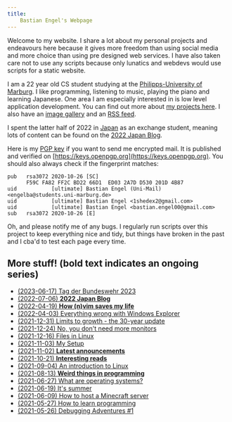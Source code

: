 ```yaml
---
title:
    Bastian Engel's Webpage
---
```


Welcome to my website. I share a lot about my personal projects
and endeavours here because it gives more freedom than using social media
and more choice than using pre designed web services. I have also taken care
not to use any scripts because only lunatics and webdevs would use scripts for a
static website.

I am a 22 year old CS student studying at the [Philipps-University of
Marburg](https://uni-marburg.de). I like programming, listening to music,
playing the piano and learning Japanese. One area I am especially interested in
is low level application development. You can find out more about [my projects
here](./projects.html). I also have an [image gallery](./gallery.html) and an
[RSS feed](/rss.xml).

I spent the latter half of 2022 in
[Japan](https://www.youtube.com/watch?v=_mkiGMtbrPM) as an exchange student,
meaning lots of content can be found on the [2022 Japan
Blog](./2022_japan/blog.html).

Here is my [PGP key](/res/gpg_key.txt) if you want to send me encrypted mail.
It is published and verified on
[https://keys.openpgp.org](https://keys.openpgp.org). You should also always
check if the fingerprint matches:

```
pub   rsa3072 2020-10-26 [SC]
      F59C FA82 FF2C BD22 66D1  ED03 2A7D D530 201D 4B87
uid           [ultimate] Bastian Engel (Uni-Mail) <engelba@students.uni-marburg.de>
uid           [ultimate] Bastian Engel <1shedex2@gmail.com>
uid           [ultimate] Bastian Engel <bastian.engel00@gmail.com>
sub   rsa3072 2020-10-26 [E]
```

Oh, and please notify me of any bugs. I regularly run scripts over this project
to keep everything nice and tidy, but things have broken in the past and I cba'd
to test each page every time.

## More stuff! (**bold** text indicates an ongoing series)

- [(2023-06-17) Tag der Bundeswehr 2023](./tdb.html)
- [(2022-07-06) **2022 Japan Blog**](./2022_japan/blog.html)
- [(2022-04-19) **How (n)vim saves my life**](./vim_life_saving.html)
- [(2022-04-03) Everything wrong with Windows Explorer](./win_explorer.html)
- [(2021-12-31) Limits to growth - the 30-year update](./limits_to_growth.html)
- [(2021-12-24) No, you don't need more monitors](./more_monitors.html)
- [(2021-12-16) Files in Linux](./linux_files.html)
- [(2021-11-03) My Setup](./setup.html)
- [(2021-11-02) **Latest announcements**](./announcements.html)
- [(2021-10-21) **Interesting reads**](./interesting_reads.html)
- [(2021-09-04) An introduction to Linux](./linux_introduction.html)
- [(2021-08-13) **Weird things in programming**](./weird_programming_things.html)
- [(2021-06-27) What are operating systems?](./what_are_os.html)
- [(2021-06-19) It's summer](./its_summer.html)
- [(2021-06-09) How to host a Minecraft server](./hosting_mc_server.html)
- [(2021-05-27) How to learn programming](./how_to_learn_programming.html)
- [(2021-05-26) Debugging Adventures #1](./debugging_HPET.html)
